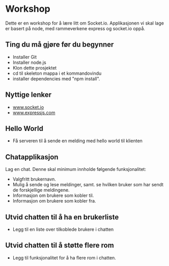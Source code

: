 # Workshop
Dette er en workshop for å lære litt om Socket.io. Applikasjonen vi skal lage er basert på node, med rammeverkene express og socket.io oppå.

## Ting du må gjøre før du begynner
* Installer Git
* Installer node.js
* Klon dette prosjektet
* cd til skeleton mappa i et kommandovindu
* installer dependencies med "npm install".

## Nyttige lenker
* www.socket.io
* www.expressjs.com

## Hello World
* Få serveren til å sende en melding med hello world til klienten

## Chatapplikasjon
Lag en chat. Denne skal minimum innholde følgende funksjonalitet:
* Valgfritt brukernavn.
* Mulig å sende og lese meldinger, samt. se hvilken bruker som har sendt de forskjellige meldingene.
* Informasjon om brukere som kobler til.
* Informasjon om brukere som kobler fra.

## Utvid chatten til å ha en brukerliste
* Legg til en liste over tilkoblede brukere i chatten

## Utvid chatten til å støtte flere rom
* Legg til funksjonalitet for å ha flere rom i chatten. 